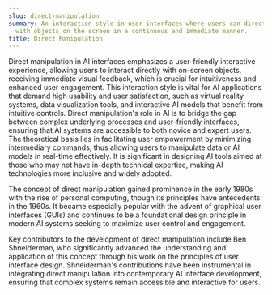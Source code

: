 ```yaml
---
slug: direct-manipulation
summary: An interaction style in user interfaces where users can directly interact
  with objects on the screen in a continuous and immediate manner.
title: Direct Manipulation
---
```


Direct manipulation in AI interfaces emphasizes a user-friendly interactive experience, allowing users to interact directly with on-screen objects, receiving immediate visual feedback, which is crucial for intuitiveness and enhanced user engagement. This interaction style is vital for AI applications that demand high usability and user satisfaction, such as virtual reality systems, data visualization tools, and interactive AI models that benefit from intuitive controls. Direct manipulation's role in AI is to bridge the gap between complex underlying processes and user-friendly interfaces, ensuring that AI systems are accessible to both novice and expert users. The theoretical basis lies in facilitating user empowerment by minimizing intermediary commands, thus allowing users to manipulate data or AI models in real-time effectively. It is significant in designing AI tools aimed at those who may not have in-depth technical expertise, making AI technologies more inclusive and widely adopted.

The concept of direct manipulation gained prominence in the early 1980s with the rise of personal computing, though its principles have antecedents in the 1960s. It became especially popular with the advent of graphical user interfaces (GUIs) and continues to be a foundational design principle in modern AI systems seeking to maximize user control and engagement.

Key contributors to the development of direct manipulation include Ben Shneiderman, who significantly advanced the understanding and application of this concept through his work on the principles of user interface design. Shneiderman's contributions have been instrumental in integrating direct manipulation into contemporary AI interface development, ensuring that complex systems remain accessible and interactive for users.